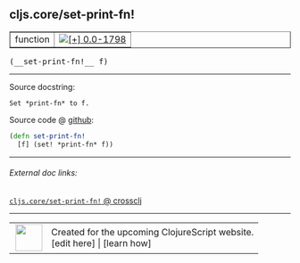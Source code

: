 ## cljs.core/set-print-fn!



 <table border="1">
<tr>
<td>function</td>
<td><a href="https://github.com/cljsinfo/cljs-api-docs/tree/0.0-1798"><img valign="middle" alt="[+] 0.0-1798" title="Added in 0.0-1798" src="https://img.shields.io/badge/+-0.0--1798-lightgrey.svg"></a> </td>
</tr>
</table>


 <samp>
(__set-print-fn!__ f)<br>
</samp>

---





Source docstring:

```
Set *print-fn* to f.
```


Source code @ [github](https://github.com/clojure/clojurescript/blob/r2234/src/cljs/cljs/core.cljs#L28-L30):

```clj
(defn set-print-fn!
  [f] (set! *print-fn* f))
```

<!--
Repo - tag - source tree - lines:

 <pre>
clojurescript @ r2234
└── src
    └── cljs
        └── cljs
            └── <ins>[core.cljs:28-30](https://github.com/clojure/clojurescript/blob/r2234/src/cljs/cljs/core.cljs#L28-L30)</ins>
</pre>

-->

---



###### External doc links:

[`cljs.core/set-print-fn!` @ crossclj](http://crossclj.info/fun/cljs.core.cljs/set-print-fn%21.html)<br>

---

 <table>
<tr><td>
<img valign="middle" align="right" width="48px" src="http://i.imgur.com/Hi20huC.png">
</td><td>
Created for the upcoming ClojureScript website.<br>
[edit here] | [learn how]
</td></tr></table>

[edit here]:https://github.com/cljsinfo/cljs-api-docs/blob/master/cljsdoc/cljs.core_set-print-fnBANG.cljsdoc
[learn how]:https://github.com/cljsinfo/cljs-api-docs/wiki/cljsdoc-files

<!--

This information was too distracting to show to readers, but I'll leave it
commented here since it is helpful to:

- pretty-print the data used to generate this document
- and show how to retrieve that data



The API data for this symbol:

```clj
{:ns "cljs.core",
 :name "set-print-fn!",
 :signature ["[f]"],
 :history [["+" "0.0-1798"]],
 :type "function",
 :full-name-encode "cljs.core_set-print-fnBANG",
 :source {:code "(defn set-print-fn!\n  [f] (set! *print-fn* f))",
          :title "Source code",
          :repo "clojurescript",
          :tag "r2234",
          :filename "src/cljs/cljs/core.cljs",
          :lines [28 30]},
 :full-name "cljs.core/set-print-fn!",
 :docstring "Set *print-fn* to f."}

```

Retrieve the API data for this symbol:

```clj
;; from Clojure REPL
(require '[clojure.edn :as edn])
(-> (slurp "https://raw.githubusercontent.com/cljsinfo/cljs-api-docs/catalog/cljs-api.edn")
    (edn/read-string)
    (get-in [:symbols "cljs.core/set-print-fn!"]))
```

-->
